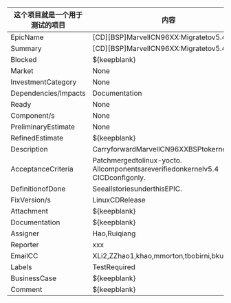 |这个项目就是一个用于测试的项目|内容|
|----|----|
|EpicName|[CD][BSP]MarvellCN96XX:Migratetov5.4|
|Summary|[CD][BSP]MarvellCN96XX:Migratetov5.4|
|Blocked|${keepblank}|
|Market|None|
|InvestmentCategory|None|
|Dependencies/Impacts|Documentation|
|Ready|None|
|Component/s|None|
|PreliminaryEstimate|None|
|RefinedEstimate|${keepblank}|
|Description|CarryforwardMarvellCN96XXBSPtokernelv5.4.|
|AcceptanceCriteria|Patchmergedtolinux-yocto.<br>Allcomponentsareverifiedonkernelv5.4<br>CICDconfigonly.|
|DefinitionofDone|SeeallstoriesunderthisEPIC.|
|FixVersion/s|LinuxCDRelease|
|Attachment|${keepblank}|
|Documentation|${keepblank}|
|Assigner|Hao,Ruiqiang|
|Reporter|xxx|
|EmailCC|XLi2,ZZhao1,khao,mmorton,tbobirni,bkuhl|
|Labels|TestRequired|
|BusinessCase|${keepblank}|
|Comment|${keepblank}|
